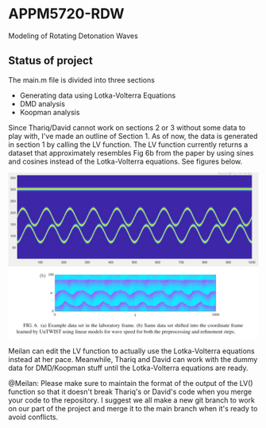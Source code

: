 # APPM5720-RDW
Modeling of Rotating Detonation Waves

## Status of project

The main.m file is divided into three sections
* Generating data using Lotka-Volterra Equations
* DMD analysis
* Koopman analysis

Since Thariq/David cannot work on sections 2 or 3 without some data to play with, I've made an outline of Section 1.
As of now, the data is generated in section 1 by calling the LV function.
The LV function currently returns a dataset that approximately resembles Fig 6b from the paper by using sines and cosines instead of the Lotka-Volterra equations. See figures below.

![Alt text](images/dummy_data.jpg?raw=true "Title")
![Alt text](images/real_data.jpg?raw=true "Title")


Meilan can edit the LV function to actually use the Lotka-Volterra equations instead at her pace.
Meanwhile, Thariq and David can work with the dummy data for DMD/Koopman stuff until the Lotka-Volterra equations are ready.

@Meilan: Please make sure to maintain the format of the output of the LV() function so that it doesn't break Thariq's or David's code when you merge your code to the repository. 
I suggest we all make a new git branch to work on our part of the project and merge it to the main branch when it's ready to avoid conflicts.